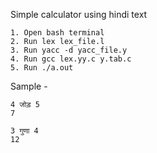Simple calculator using hindi text

	1. Open bash terminal
	2. Run lex lex_file.l
	3. Run yacc -d yacc_file.y
	4. Run gcc lex.yy.c y.tab.c
	5. Run ./a.out

Sample -
	
	4 जोड़ 5
   	7
	
	3 गुणा 4
	12	
